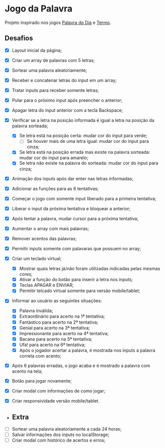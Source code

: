 # Jogo da Palavra

Projeto inspirado nos jogos [Palavra do Dia](https://palavra-do-dia.pt/) e [Termo](https://term.ooo/).

## Desafios

- [X] Layout inicial da página;
- [X] Criar um array de palavras com 5 letras;
- [X] Sortear uma palavra aleatoriamente;
- [X] Receber e concatenar letras do input em um array;
- [X] Tratar inputs para receber somente letras;
- [X] Pular para o próximo input após preencher o anterior;
- [X] Apagar letra do input anterior com a tecla Backspace;
- [X] Verificar se a letra na posição informada é igual a letra na posição da palavra sorteada;
    - [X] Se letra está na posição certa: mudar cor do input para verde;
        - [ ] Se houver mais de uma letra igual: mudar cor do input para cinza; 
    - [X] Se letra está na posição errada mas existe na palavra sorteada: mudar cor do input para amarelo;
    - [X] Se letra não existe na palavra do sorteada: mudar cor do input para cinza;
- [X] Animação dos inputs após dar enter nas letras informadas;
- [X] Adicionar as funções para as 6 tentativas;
- [X] Começar o jogo com somente input liberado para a primeira tentativa;
- [X] Liberar o input da próxima tentativa e bloquear a anterior;
- [X] Após tentar a palavra, mudar cursor para a próxima tentativa;
- [X] Aumentar o array com mais palavras;
- [X] Remover acentos das palavras;
- [X] Permitir inputs somente com palavaras que possuem no array;
- [X] Criar um teclado virtual;
    - [X] Mostrar quais letras já/não foram utilizadas indicadas pelas mesmas cores;
    - [X] Ativar a função do botão para inserir a letra nos inputs;
    - [X] Teclas APAGAR e ENVIAR;
    - [X] Permitir telcado virtual somente para versão mobile/tablet; 
- [X] Informar ao usuário as seguintes situações:
    - [X] Palavra inválida;
    - [X] Extraordinário para acerto na 1ª tentativa;
    - [X] Fantástico para acerto na 2ª tentativa;
    - [X] Genial para acerto na 3ª tentativa;
    - [X] Impressionante para acerto na 4ª tentativa;
    - [X] Bacana para acerto na 5ª tentativa;
    - [X] Ufa! para acerto na 6ª tentativa;
    - [X] Após o jogador acertar a palavra, é mostrada nos inputs a palavra correta com acento;
- [X] Após 6 palavras erradas, o jogo acaba e é mostrado a palavra com acento na tela;
- [X] Botão para jogar novamente;
- [X] Criar modal com informações de como jogar;
- [X] Criar responsividade versão mobile/tablet.


- ## Extra

- [ ] Sortear uma palavra aleatoriamente a cada 24 horas;
- [ ] Salvar informações dos inputs no localStorage;
- [ ] Criar modal com histórico de acertos e erros;
